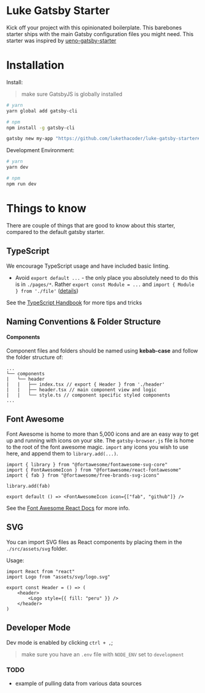 # Luke Gatsby Starter

Kick off your project with this opinionated boilerplate. This barebones starter ships with the main Gatsby configuration files you might need. This starter was inspired by [ueno-gatsby-starter](https://github.com/ueno-llc/ueno-gatsby-starter)

# Installation

Install:

> make sure GatsbyJS is globally installed

```bash
# yarn
yarn global add gatsby-cli

# npm
npm install -g gatsby-cli
```

```bash
gatsby new my-app "https://github.com/lukethacoder/luke-gatsby-starter#master --recursive"
```

Development Environment:

```bash
# yarn
yarn dev

# npm
npm run dev
```

# Things to know

There are couple of things that are good to know about this starter, compared to the default gatsby starter.

## TypeScript

We encourage TypeScript usage and have included basic linting.

-   Avoid `export default ...` - the only place you absolutely need to do this is in `./pages/*`. Rather `export const Module = ...` and `import { Module } from './file'` ([details](https://basarat.gitbooks.io/typescript/docs/tips/defaultIsBad.html))

See the [TypeScript Handbook](https://basarat.gitbooks.io/typescript) for more tips and tricks

## Naming Conventions & Folder Structure

#### Components

Component files and folders should be named using **kebab-case** and follow the folder structure of:

```
...
└── components
|   └── header
|   |   ├── index.tsx // export { Header } from './header'
|   |   ├── header.tsx // main component view and logic
|   |   └── style.ts // component specific styled components
...
```

## Font Awesome

Font Awesome is home to more than 5,000 icons and are an easy way to get up and running with icons on your site. The `gatsby-browser.js` file is home to the root of the font awesome magic. `import` any icons you wish to use here, and append them to `library.add(...)`.

```tsx
import { library } from "@fortawesome/fontawesome-svg-core"
import { FontAwesomeIcon } from "@fortawesome/react-fontawesome"
import { fab } from "@fortawesome/free-brands-svg-icons"

library.add(fab)

export default () => <FontAwesomeIcon icon={["fab", "github"]} />
```

See the [Font Awesome React Docs](https://github.com/FortAwesome/react-fontawesome) for more info.

## SVG

You can import SVG files as React components by placing them in the `./src/assets/svg` folder.

Usage:

```tsx
import React from "react"
import Logo from "assets/svg/logo.svg"

export const Header = () => (
	<header>
		<Logo style={{ fill: "peru" }} />
	</header>
)
```

## Developer Mode

Dev mode is enabled by clicking `ctrl + ,`;

> make sure you have an `.env` file with `NODE_ENV` set to `development`

### TODO

-   example of pulling data from various data sources
